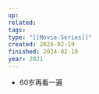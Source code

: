 ```yaml
---
up: 
related: 
tags: 
type: "[[Movie-Series]]"
created: 2024-02-19
finished: 2024-02-19
year: 2021
---
```

- 60岁再看一遍